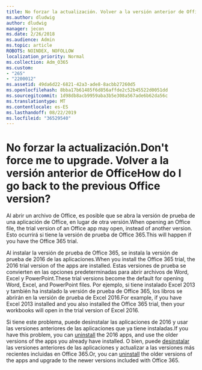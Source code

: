 ```yaml
---
title: No forzar la actualización. Volver a la versión anterior de Office
ms.author: dludwig
author: dludwig
manager: jecon
ms.date: 2/26/2018
ms.audience: Admin
ms.topic: article
ROBOTS: NOINDEX, NOFOLLOW
localization_priority: Normal
ms.collection: Adm_O365
ms.custom:
- "265"
- "2200012"
ms.assetid: 49da6d22-6821-42a3-ade8-8acbb27260d5
ms.openlocfilehash: 8bba17b61485f6d856affde2c52b45522d0051dd
ms.sourcegitcommit: 1d98db8acb9959aba3b5e308a567ade6b62da56c
ms.translationtype: MT
ms.contentlocale: es-ES
ms.lasthandoff: 08/22/2019
ms.locfileid: "36529540"
---
```

# <a name="dont-force-me-to-upgrade-how-do-i-go-back-to-the-previous-office-version"></a><span data-ttu-id="2e36f-103">No forzar la actualización.</span><span class="sxs-lookup"><span data-stu-id="2e36f-103">Don't force me to upgrade.</span></span> <span data-ttu-id="2e36f-104">Volver a la versión anterior de Office</span><span class="sxs-lookup"><span data-stu-id="2e36f-104">How do I go back to the previous Office version?</span></span>

<span data-ttu-id="2e36f-105">Al abrir un archivo de Office, es posible que se abra la versión de prueba de una aplicación de Office, en lugar de otra versión.</span><span class="sxs-lookup"><span data-stu-id="2e36f-105">When opening an Office file, the trial version of an Office app may open, instead of another version.</span></span> <span data-ttu-id="2e36f-106">Esto ocurrirá si tiene la versión de prueba de Office 365.</span><span class="sxs-lookup"><span data-stu-id="2e36f-106">This will happen if you have the Office 365 trial.</span></span>
  
<span data-ttu-id="2e36f-107">Al instalar la versión de prueba de Office 365, se instala la versión de prueba de 2016 de las aplicaciones.</span><span class="sxs-lookup"><span data-stu-id="2e36f-107">When you install the Office 365 trial, the 2016 trial version of the apps are installed.</span></span> <span data-ttu-id="2e36f-108">Estas versiones de prueba se convierten en las opciones predeterminadas para abrir archivos de Word, Excel y PowerPoint.</span><span class="sxs-lookup"><span data-stu-id="2e36f-108">These trial versions become the default for opening Word, Excel, and PowerPoint files.</span></span> <span data-ttu-id="2e36f-109">Por ejemplo, si tiene instalado Excel 2013 y también ha instalado la versión de prueba de Office 365, los libros se abrirán en la versión de prueba de Excel 2016.</span><span class="sxs-lookup"><span data-stu-id="2e36f-109">For example, if you have Excel 2013 installed and you also installed the Office 365 trial, then your workbooks will open in the trial version of Excel 2016.</span></span>
  
<span data-ttu-id="2e36f-110">Si tiene este problema, puede desinstalar [](https://support.office.com/article/9dd49b83-264a-477a-8fcc-2fdf5dbf61d8.aspx) las aplicaciones de 2016 y usar las versiones anteriores de las aplicaciones que ya tiene instaladas.</span><span class="sxs-lookup"><span data-stu-id="2e36f-110">If you have this problem, you can [uninstall](https://support.office.com/article/9dd49b83-264a-477a-8fcc-2fdf5dbf61d8.aspx) the 2016 apps, and use the older versions of the apps you already have installed.</span></span> <span data-ttu-id="2e36f-111">O bien, puede [desinstalar](https://support.office.com/article/9dd49b83-264a-477a-8fcc-2fdf5dbf61d8.aspx) las versiones anteriores de las aplicaciones y actualizar a las versiones más recientes incluidas en Office 365.</span><span class="sxs-lookup"><span data-stu-id="2e36f-111">Or, you can [uninstall](https://support.office.com/article/9dd49b83-264a-477a-8fcc-2fdf5dbf61d8.aspx) the older versions of the apps and upgrade to the newer versions included with Office 365.</span></span>
